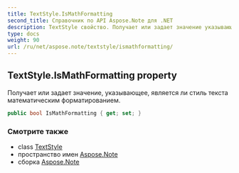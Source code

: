 ```yaml
---
title: TextStyle.IsMathFormatting
second_title: Справочник по API Aspose.Note для .NET
description: TextStyle свойство. Получает или задает значение указывающее является ли стиль текста математическим форматированием.
type: docs
weight: 90
url: /ru/net/aspose.note/textstyle/ismathformatting/
---
```

## TextStyle.IsMathFormatting property

Получает или задает значение, указывающее, является ли стиль текста математическим форматированием.

```csharp
public bool IsMathFormatting { get; set; }
```

### Смотрите также

* class [TextStyle](../)
* пространство имен [Aspose.Note](../../textstyle/)
* сборка [Aspose.Note](../../../)



